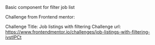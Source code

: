 Basic component for filter job list

Challenge from Frontend mentor:

Challenge Title: Job listings with filtering
Challenge url: https://www.frontendmentor.io/challenges/job-listings-with-filtering-ivstIPCt
